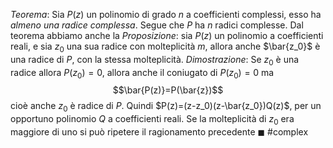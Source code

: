 *Teorema*:
Sia $P(z)$ un polinomio di grado $n$ a coefficienti complessi, esso ha *almeno una radice complessa*. Segue che $P$ ha $n$ radici complesse.
Dal teorema abbiamo anche la
*Proposizione*:
sia $P(z)$ un polinomio a coefficienti reali, e sia $z_0$ una sua radice con molteplicità $m$, allora anche $\bar{z_0}$ è una radice di $P$, con la stessa molteplicità.
*Dimostrazione*:
Se $z_0$ è una radice allora $P(z_0)=0$, allora anche il coniugato di $P(z_0)=0$ ma $$\bar{P(z)}=P(\bar{z})$$
cioè anche $z_0$ è  radice di $P$.
Quindi $P(z)=(z-z_0)(z-\bar{z_0})Q(z)$, per un opportuno polinomio $Q$ a coefficienti reali. Se la molteplicità di $z_0$ era maggiore di uno si può ripetere il ragionamento precedente $\blacksquare$
#complex 
